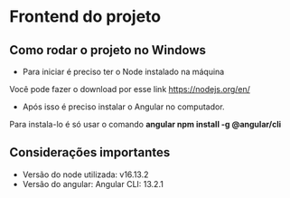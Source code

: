 # Frontend do projeto

## Como rodar o projeto no Windows

* Para iniciar é preciso ter o Node instalado na máquina

Você pode fazer o download por esse link https://nodejs.org/en/

* Após isso é preciso instalar o Angular no computador.

Para instala-lo é só usar o comando **angular npm install -g @angular/cli**

## Considerações importantes
* Versão do node utilizada: v16.13.2
* Versão do angular: Angular CLI: 13.2.1
